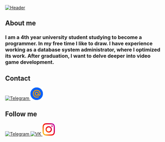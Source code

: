 [![Header](https://github.com/HelenGapicheva/helengapicheva/blob/main/assets/SEILOR_MOON.png)](https://www.instagram.com/helen_gapicheva)

## About me
### I am a 4th year university student studying to become a programmer. In my free time I like to draw. I have experience working as a database system administrator, where I optimized its work. After graduation, I want to delve deeper into video game development.

## Contact
<div id="contact">
    <a href="https://t.me/gapart_h" target="_blank">
      <img src="https://cdn-icons-png.flaticon.com/512/2111/2111646.png" width="40" height="40" alt="Telegram" />
    </a>
    <a href="mailto:ananas2.13@mail.ru" target="_blank">
      <img src="assets/mail.png" width="40" height="40" alt="Mail.ru"/>
    </a>
  </div>

## Follow me
<div id="contact">
    <a href="https://t.me/gapart_h" target="_blank">
      <img src="https://cdn-icons-png.flaticon.com/512/2111/2111646.png" width="40" height="40" alt="Telegram" />
    </a>
    <a href="https://vk.com/ananashell" target="_blank">
      <img src="https://cdn-icons-png.flaticon.com/512/145/145813.png" width="40" height="40" alt="VK"/>
    </a>
    <a href="https://www.instagram.com/helengapicheva/" target="_blank">
      <img src="assets/instagram.png" width="40" height="40" alt="Instagram" />
    </a>
  </div>
